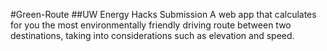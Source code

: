 #Green-Route
##UW Energy Hacks Submission
A web app that calculates for you the most environmentally friendly driving route between two destinations, taking into considerations such as elevation and speed. 
